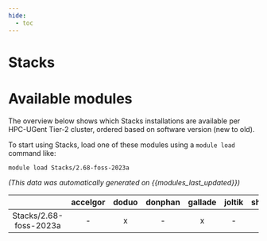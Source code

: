 ```yaml
---
hide:
  - toc
---
```


Stacks
======

# Available modules


The overview below shows which Stacks installations are available per HPC-UGent Tier-2 cluster, ordered based on software version (new to old).

To start using Stacks, load one of these modules using a `module load` command like:

```shell
module load Stacks/2.68-foss-2023a
```

*(This data was automatically generated on {{modules_last_updated}})*  

| |accelgor|doduo|donphan|gallade|joltik|shinx|
| :---: | :---: | :---: | :---: | :---: | :---: | :---: |
|Stacks/2.68-foss-2023a|-|x|-|x|-|x|
